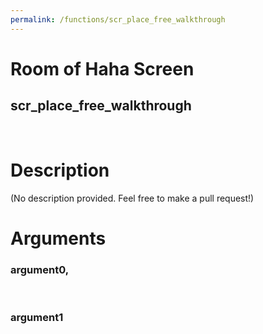 ```yaml
---
permalink: /functions/scr_place_free_walkthrough
---
```

# Room of Haha Screen  
## scr_place_free_walkthrough  
&nbsp;  
# Description  
(No description provided. Feel free to make a pull request!) 
&nbsp;  
# Arguments
### argument0, 

&nbsp;  
### argument1

&nbsp;  


